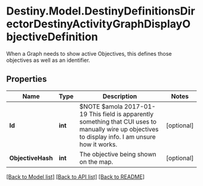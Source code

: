 # Destiny.Model.DestinyDefinitionsDirectorDestinyActivityGraphDisplayObjectiveDefinition
When a Graph needs to show active Objectives, this defines those objectives as well as an identifier.

## Properties

Name | Type | Description | Notes
------------ | ------------- | ------------- | -------------
**Id** | **int** | $NOTE $amola 2017-01-19 This field is apparently something that CUI uses to manually wire up objectives to display info. I am unsure how it works. | [optional] 
**ObjectiveHash** | **int** | The objective being shown on the map. | [optional] 

[[Back to Model list]](../README.md#documentation-for-models) [[Back to API list]](../README.md#documentation-for-api-endpoints) [[Back to README]](../README.md)


